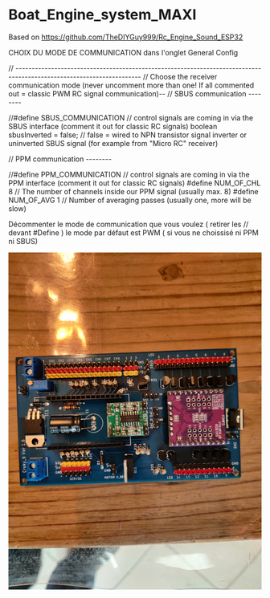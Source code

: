 # Boat_Engine_system_MAXI

Based on https://github.com/TheDIYGuy999/Rc_Engine_Sound_ESP32

CHOIX DU MODE DE COMMUNICATION dans l'onglet General Config 

// ---------------------------------------------------------------------------------------------------------------------
// Choose the receiver communication mode (never uncomment more than one! If all commented out = classic PWM RC signal communication)--
// SBUS communication --------

//#define SBUS_COMMUNICATION // control signals are coming in via the SBUS interface (comment it out for classic RC signals)
boolean sbusInverted = false; // false = wired to NPN transistor signal inverter or uninverted SBUS signal (for example from "Micro RC" receiver)

// PPM communication --------

//#define PPM_COMMUNICATION // control signals are coming in via the PPM interface (comment it out for classic RC signals)
#define NUM_OF_CHL 8          // The number of channels inside our PPM signal (usually max. 8)
#define NUM_OF_AVG 1          // Number of averaging passes (usually one, more will be slow)

Décommenter le mode de communication que vous voulez ( retirer les // devant #Define ) 
le mode par défaut est PWM ( si vous ne choissisé ni PPM ni SBUS) 

![](https://github.com/croky-b/Boat_Engine_system_MAXI/blob/main/IMG_20201025_121146.jpg)
